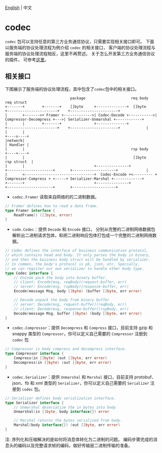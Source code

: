 [English](README.md) | 中文

# codec

`codec` 包可以支持任意的第三方业务通信协议，只需要实现相关接口即可。
下面以服务端的协议处理流程为例介绍 `codec` 的相关接口， 客户端的协议处理流程与服务端的协议处理流程相反，这里不再赘述。
关于怎么开发第三方业务通信协议的插件， 可参考[这里](/docs/developer_guide/develop_plugins/protocol.zh_CN.md)。

## 相关接口

下图展示了服务端的协议处理流程，其中包含了`codec`包中的相关接口。

```ascii
                              package                     req body                                                       req struct
+-------+        +-------+    []byte     +--------------+  []byte    +-----------------------+    +----------------------+
|       +------->+ Framer +------------->| Codec-Decode +----------->| Compressor-Decompress +--->| Serializer-Unmarshal +------------+
|       |        +-------+               +--------------+            +-----------------------+    +----------------------+            |
|       |                                                                                                                        +----v----+
|network|                                                                                                                        | Handler |
|       |                                                 rsp body                                                               +----+----+
|       |                                                  []byte                                                         rsp struct  |
|       |                                +---------------+           +---------------------+       +--------------------+             |
|       <--------------------------------+  Codec-Encode +<--------- + Compressor-Compress + <-----+ Serializer-Marshal +-------------+
+-------+                                +---------------+           +---------------------+       +--------------------+
```

- `codec.Framer` 读取来自网络的的二进制数据。

```go
// Framer defines how to read a data frame.
type Framer interface {
    ReadFrame() ([]byte, error)
}
```

- `code.Codec`：提供 `Decode` 和 `Encode` 接口， 分别从完整的二进制网络数据包解析出二进制请求包体，和把二进制响应包体打包成一个完整的二进制网络数据。

```go
// Codec defines the interface of business communication protocol,
// which contains head and body. It only parses the body in binary,
// and then the business body struct will be handled by serializer.
// In common, the body's protocol is pb, json, etc. Specially,
// we can register our own serializer to handle other body type.
type Codec interface {
    // Encode pack the body into binary buffer.
    // client: Encode(msg, reqBody)(request-buffer, err)
    // server: Encode(msg, rspBody)(response-buffer, err)
    Encode(message Msg, body []byte) (buffer []byte, err error)

    // Decode unpack the body from binary buffer
    // server: Decode(msg, request-buffer)(reqBody, err)
    // client: Decode(msg, response-buffer)(rspBody, err)
    Decode(message Msg, buffer []byte) (body []byte, err error)
}
```

- `codec.Compressor`：提供 `Decompress` 和 `Compress` 接口，目前支持 gzip 和 snappy 类型的 `Compressor`，你可以定义自己需要的 `Compressor` 注册到 `codec` 包

```go
// Compressor is body compress and decompress interface.
type Compressor interface {
	Compress(in []byte) (out []byte, err error)
	Decompress(in []byte) (out []byte, err error)
}
```

- `codec.Serializer`：提供 `Unmarshal` 和 `Marshal` 接口，目前支持 protobuf、json、fb 和 xml 类型的 `Serializer`，你可以定义自己需要的 `Serializer` 注册到 `codec` 包。

```go
// Serializer defines body serialization interface.
type Serializer interface {
    // Unmarshal deserialize the in bytes into body
    Unmarshal(in []byte, body interface{}) error

    // Marshal returns the bytes serialized from body.
    Marshal(body interface{}) (out []byte, err error)
}
```

注: 序列化和压缩解决的是如何将消息体转化为二进制的问题。
编码步骤完成的消息头的编码以及完整请求帧的编码，做好传输层二进制传输的准备。